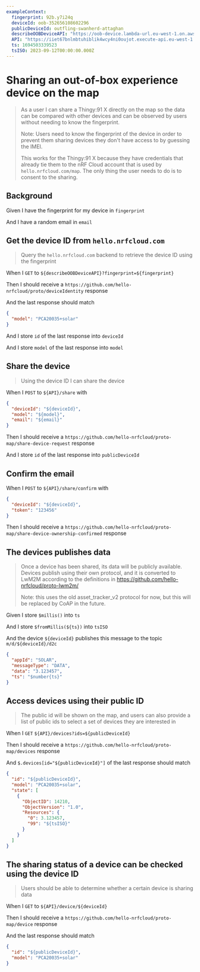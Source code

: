 ```yaml
---
exampleContext:
  fingerprint: 92b.y7i24q
  deviceId: oob-352656108602296
  publicDeviceId: outfling-swanherd-attaghan
  describeOOBDeviceAPI: "https://oob-device.lambda-url.eu-west-1.on.aws/"
  API: "https://iiet67bnlmbtuhiblik4wcy4ni0oujot.execute-api.eu-west-1.amazonaws.com/2024-04-12"
  ts: 1694503339523
  tsISO: 2023-09-12T00:00:00.000Z
---
```


# Sharing an out-of-box experience device on the map

> As a user I can share a Thingy:91 X directly on the map so the data can be
> compared with other devices and can be observed by users without needing to
> know the fingerprint.
>
> Note: Users need to know the fingerprint of the device in order to prevent
> them sharing devices they don't have access to by guessing the IMEI.
>
> This works for the Thingy:91 X because they have credentials that already tie
> them to the nRF Cloud account that is used by `hello.nrfcloud.com/map`. The
> only thing the user needs to do is to consent to the sharing.

## Background

Given I have the fingerprint for my device in `fingerprint`

And I have a random email in `email`

## Get the device ID from `hello.nrfcloud.com`

> Query the `hello.nrfcloud.com` backend to retrieve the device ID using the
> fingerprint

When I `GET` to `${describeOOBDeviceAPI}?fingerprint=${fingerprint}`

Then I should receive a `https://github.com/hello-nrfcloud/proto/deviceIdentity`
response

And the last response should match

```json
{
  "model": "PCA20035+solar"
}
```

And I store `id` of the last response into `deviceId`

And I store `model` of the last response into `model`

## Share the device

> Using the device ID I can share the device

When I `POST` to `${API}/share` with

```json
{
  "deviceId": "${deviceId}",
  "model": "${model}",
  "email": "${email}"
}
```

Then I should receive a
`https://github.com/hello-nrfcloud/proto-map/share-device-request` response

And I store `id` of the last response into `publicDeviceId`

## Confirm the email

When I `POST` to `${API}/share/confirm` with

```json
{
  "deviceId": "${deviceId}",
  "token": "123456"
}
```

Then I should receive a
`https://github.com/hello-nrfcloud/proto-map/share-device-ownership-confirmed`
response

## The devices publishes data

> Once a device has been shared, its data will be publicly available.  
> Devices publish using their own protocol, and it is converted to LwM2M
> according to the definitions in https://github.com/hello-nrfcloud/proto-lwm2m/
>
> Note: this uses the old asset_tracker_v2 protocol for now, but this will be
> replaced by CoAP in the future.

Given I store `$millis()` into `ts`

And I store `$fromMillis(${ts})` into `tsISO`

And the device `${deviceId}` publishes this message to the topic
`m/d/${deviceId}/d2c`

```json
{
  "appId": "SOLAR",
  "messageType": "DATA",
  "data": "3.123457",
  "ts": "$number{ts}"
}
```

## Access devices using their public ID

> The public id will be shown on the map, and users can also provide a list of
> public ids to select a set of devices they are interested in

When I `GET` `${API}/devices?ids=${publicDeviceId}`

Then I should receive a `https://github.com/hello-nrfcloud/proto-map/devices`
response

And `$.devices[id="${publicDeviceId}"]` of the last response should match

```json
{
  "id": "${publicDeviceId}",
  "model": "PCA20035+solar",
  "state": [
    {
      "ObjectID": 14210,
      "ObjectVersion": "1.0",
      "Resources": {
        "0": 3.123457,
        "99": "${tsISO}"
      }
    }
  ]
}
```

## The sharing status of a device can be checked using the device ID

> Users should be able to determine whether a certain device is sharing data

When I `GET` to `${API}/device/${deviceId}`

Then I should receive a `https://github.com/hello-nrfcloud/proto-map/device`
response

And the last response should match

```json
{
  "id": "${publicDeviceId}",
  "model": "PCA20035+solar"
}
```

